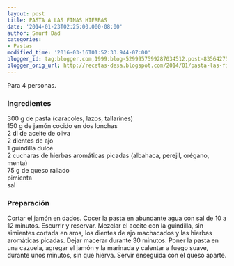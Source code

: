 ```yaml
---
layout: post
title: PASTA A LAS FINAS HIERBAS
date: '2014-01-23T02:25:00.000-08:00'
author: Smurf Dad
categories:
- Pastas
modified_time: '2016-03-16T01:52:33.944-07:00'
blogger_id: tag:blogger.com,1999:blog-5299957599287034512.post-8356427546735061616
blogger_orig_url: http://recetas-desa.blogspot.com/2014/01/pasta-las-finas-hierbas.html
---
```


Para 4 personas.<br><h3>Ingredientes</h3><p>300 g de pasta (caracoles, lazos, tallarines)<br/>150 g de jam&oacute;n cocido en dos lonchas<br/>2 dl de aceite de oliva<br/>2 dientes de ajo<br/>1 guindilla dulce<br/>2 cucharas de hierbas arom&aacute;ticas picadas (albahaca, perejil, or&eacute;gano, menta)<br/>75 g de queso rallado<br/>pimienta<br/>sal</p><h3>Preparaci&oacute;n</h3><p>Cortar el jam&oacute;n en dados. Cocer la pasta en abundante agua con sal de 10 a 12 minutos. Escurrir y reservar. Mezclar el aceite con la guindilla, sin simientes cortada en aros, los dientes de ajo machacados y las hierbas arom&aacute;ticas picadas. Dejar macerar durante 30 minutos. Poner la pasta en una cazuela, agregar el jam&oacute;n y la marinada y calentar a fuego suave, durante unos minutos, sin que hierva. Servir enseguida con el queso aparte.</p>